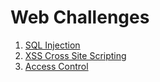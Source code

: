 # Web Challenges
1. [SQL Injection](/Web/SQL_Injection)
2. [XSS Cross Site Scripting](/Web/XSS)
3. [Access Control](/Web/Access_Control)
